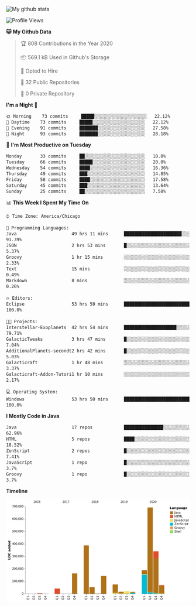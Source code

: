 ![My github stats](https://github-readme-stats.vercel.app/api?username=romvoid95&theme=gruvbox&include_all_commits=true&show_icons=true")

<!--START_SECTION:waka-->
![Profile Views](http://img.shields.io/badge/Profile%20Views-7-blue)

**🐱 My Github Data** 

> 🏆 808 Contributions in the Year 2020
 > 
> 📦 569.1 kB Used in Github's Storage 
 > 
> 💼 Opted to Hire
 > 
> 📜 32 Public Repositories
 > 
> 🔑 0 Private Repository 
 > 
**I'm a Night 🦉** 

```text
🌞 Morning    73 commits     █████░░░░░░░░░░░░░░░░░░░░   22.12% 
🌆 Daytime    73 commits     █████░░░░░░░░░░░░░░░░░░░░   22.12% 
🌃 Evening    91 commits     ███████░░░░░░░░░░░░░░░░░░   27.58% 
🌙 Night      93 commits     ███████░░░░░░░░░░░░░░░░░░   28.18%

```
📅 **I'm Most Productive on Tuesday** 

```text
Monday       33 commits     ██░░░░░░░░░░░░░░░░░░░░░░░   10.0% 
Tuesday      66 commits     █████░░░░░░░░░░░░░░░░░░░░   20.0% 
Wednesday    54 commits     ████░░░░░░░░░░░░░░░░░░░░░   16.36% 
Thursday     49 commits     ███░░░░░░░░░░░░░░░░░░░░░░   14.85% 
Friday       58 commits     ████░░░░░░░░░░░░░░░░░░░░░   17.58% 
Saturday     45 commits     ███░░░░░░░░░░░░░░░░░░░░░░   13.64% 
Sunday       25 commits     ██░░░░░░░░░░░░░░░░░░░░░░░   7.58%

```


📊 **This Week I Spent My Time On** 

```text
⌚︎ Time Zone: America/Chicago

💬 Programming Languages: 
Java                     49 hrs 11 mins      ██████████████████████░░░   91.39% 
JSON                     2 hrs 53 mins       █░░░░░░░░░░░░░░░░░░░░░░░░   5.37% 
Groovy                   1 hr 15 mins        ░░░░░░░░░░░░░░░░░░░░░░░░░   2.33% 
Text                     15 mins             ░░░░░░░░░░░░░░░░░░░░░░░░░   0.49% 
Markdown                 8 mins              ░░░░░░░░░░░░░░░░░░░░░░░░░   0.26%

🔥 Editors: 
Eclipse                  53 hrs 50 mins      █████████████████████████   100.0%

🐱‍💻 Projects: 
Interstellar-Exoplanets  42 hrs 54 mins      ████████████████████░░░░░   79.71% 
GalacticTweaks           3 hrs 47 mins       █░░░░░░░░░░░░░░░░░░░░░░░░   7.04% 
AdditionalPlanets-secondt2 hrs 42 mins       █░░░░░░░░░░░░░░░░░░░░░░░░   5.03% 
Galacticraft             1 hr 48 mins        ░░░░░░░░░░░░░░░░░░░░░░░░░   3.37% 
Galacticraft-Addon-Tutori1 hr 10 mins        ░░░░░░░░░░░░░░░░░░░░░░░░░   2.17%

💻 Operating System: 
Windows                  53 hrs 50 mins      █████████████████████████   100.0%

```

**I Mostly Code in Java** 

```text
Java                     17 repos            ███████████████░░░░░░░░░░   62.96% 
HTML                     5 repos             ████░░░░░░░░░░░░░░░░░░░░░   18.52% 
ZenScript                2 repos             █░░░░░░░░░░░░░░░░░░░░░░░░   7.41% 
JavaScript               1 repo              █░░░░░░░░░░░░░░░░░░░░░░░░   3.7% 
Groovy                   1 repo              █░░░░░░░░░░░░░░░░░░░░░░░░   3.7%

```


**Timeline**

![Chart not found](https://github.com/ROMVoid95/ROMVoid95/blob/master/charts/bar_graph.png) 


<!--END_SECTION:waka-->
